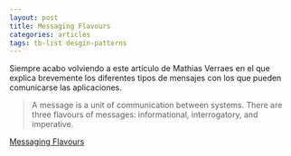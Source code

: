 ```yaml
---
layout: post
title: Messaging Flavours
categories: articles
tags: tb-list desgin-patterns
---
```


Siempre acabo volviendo a este artículo de Mathias Verraes en el que explica brevemente los diferentes tipos de
mensajes con los que pueden comunicarse las aplicaciones.

> A message is a unit of communication between systems. There are three flavours of messages: informational,
interrogatory, and imperative.

[Messaging Flavours](https://verraes.net/2015/01/messaging-flavours/)
